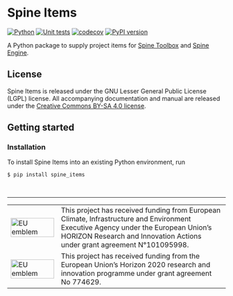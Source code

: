 # Spine Items

[![Python](https://img.shields.io/badge/python-3.8%20|%203.9%20|%203.10%20|%203.11|%203.12-blue.svg)](https://www.python.org/downloads/release/python-379/)
[![Unit tests](https://github.com/spine-tools/spine-items/workflows/Unit%20tests/badge.svg)](https://github.com/spine-tools/spine-items/actions?query=workflow%3A"Unit+tests")
[![codecov](https://codecov.io/gh/spine-tools/spine-items/branch/master/graph/badge.svg)](https://codecov.io/gh/spine-tools/spine-items)
[![PyPI version](https://badge.fury.io/py/spine-items.svg)](https://badge.fury.io/py/spine-items)

A Python package to supply project items for [Spine Toolbox](https://github.com/spine-tools/Spine-Toolbox) and [Spine Engine](https://github.com/spine-tools/spine-engine).

## License

Spine Items is released under the GNU Lesser General Public License (LGPL) license. All accompanying
documentation and manual are released under the [Creative Commons BY-SA 4.0 license](https://creativecommons.org/licenses/by-sa/4.0/).

## Getting started

### Installation

To install Spine Items into an existing Python environment, run

    $ pip install spine_items


&nbsp;
<hr>
<center>
<table width=500px frame="none">
<tr>
<td valign="middle" width=100px>
<img src=fig/eu-emblem-low-res.jpg alt="EU emblem" width=100%></td>
<td valign="middle">This project has received funding from European Climate, Infrastructure and Environment Executive Agency under the European Union’s HORIZON Research and Innovation Actions under grant agreement N°101095998.</td>
<tr>
<td valign="middle" width=100px>
<img src=fig/eu-emblem-low-res.jpg alt="EU emblem" width=100%></td>
<td valign="middle">This project has received funding from the European Union’s Horizon 2020 research and innovation programme under grant agreement No 774629.</td>
</table>
</center>
